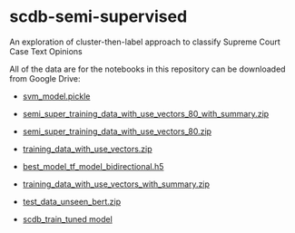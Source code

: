 # scdb-semi-supervised
An exploration of cluster-then-label approach to classify Supreme Court Case Text Opinions

All of the data are for the notebooks in this repository can be downloaded from Google Drive:

* [svm_model.pickle](https://drive.google.com/file/d/1-xrLaLF9gM-_QoA6ZajN4Vn3rUt5GMy5/view?usp=sharing)

* [semi_super_training_data_with_use_vectors_80_with_summary.zip](https://drive.google.com/file/d/1M-9sCl5nIhXrtEUdKU8-oYSopNRvXd3N/view?usp=sharing)

* [semi_super_training_data_with_use_vectors_80.zip](https://drive.google.com/file/d/1MsNrOWppxrQH78IH3n51PbGcw1AhxULf/view?usp=sharing)

* [training_data_with_use_vectors.zip](https://drive.google.com/file/d/1iCYhSJV7hp4v6cOopXVMs5XfoK0Dg68L/view?usp=sharing) 

* [best_model_tf_model_bidirectional.h5](https://drive.google.com/file/d/1kpvwYJ8ccTWM8V88tXvbZdTyJsL3FvXR/view?usp=sharing)

* [training_data_with_use_vectors_with_summary.zip](https://drive.google.com/file/d/1o1C7xL-ihdR_M9eiBXgsSBBj1ohcL9Ig/view?usp=sharing)

* [test_data_unseen_bert.zip](https://drive.google.com/file/d/1rPG4zR3sTkYDAUuYVpAzvynm7F28wveU/view?usp=sharing)

* [scdb_train_tuned model](https://drive.google.com/drive/folders/1q7SLaKMqdd2HNdVLZJVKwfwb00NYYVdM)
